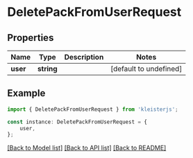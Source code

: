 # DeletePackFromUserRequest


## Properties

Name | Type | Description | Notes
------------ | ------------- | ------------- | -------------
**user** | **string** |  | [default to undefined]

## Example

```typescript
import { DeletePackFromUserRequest } from 'kleisterjs';

const instance: DeletePackFromUserRequest = {
    user,
};
```

[[Back to Model list]](../README.md#documentation-for-models) [[Back to API list]](../README.md#documentation-for-api-endpoints) [[Back to README]](../README.md)
